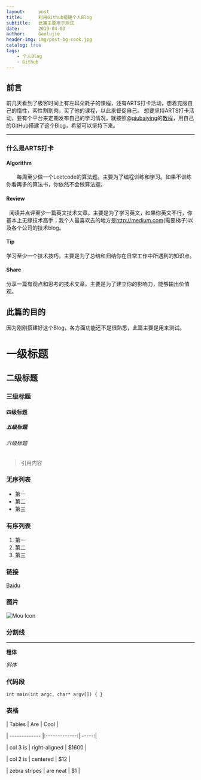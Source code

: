 ```yaml
---
layout:     post
title:      利用Github搭建个人Blog
subtitle:   此篇主要用于测试
date:       2019-04-03
author:     Gaolujie
header-img: img/post-bg-cook.jpg
catalog: true
tags:
    - 个人Blog
    - Github
---
```


## 前言

前几天看到了极客时间上有左耳朵耗子的课程，还有ARTS打卡活动，想着克服自己的惰性，索性割割肉，买了他的课程，以此来督促自己。
想要坚持ARTS打卡活动，要有个平台来定期发布自己的学习情况，就按照@[qiubaiying](http://qiubaiying.top/)的[教程](https://www.jianshu.com/p/e68fba58f75c)，用自己的GitHub搭建了这个Blog，希望可以坚持下来。

***

### 什么是ARTS打卡

#### Algorithm

&emsp;&emsp;每周至少做一个Leetcode的算法题。主要为了编程训练和学习。如果不训练你看再多的算法书，你依然不会做算法题。

#### Review

&nbsp;&nbsp;阅读并点评至少一篇英文技术文章。主要是为了学习英文，如果你英文不行，你基本上无缘技术高手；我个人最喜欢去的地方是<http://medium.com>(需要梯子)以及各个公司的技术blog。

#### Tip

学习至少一个技术技巧，主要是为了总结和归纳你在日常工作中所遇到的知识点。

#### Share

分享一篇有观点和思考的技术文章。主要是为了建立你的影响力，能够输出价值观。

## 此篇的目的

因为刚刚搭建好这个Blog，各方面功能还不是很熟悉，此篇主要是用来测试。

# 一级标题
## 二级标题
### 三级标题
#### 四级标题
##### 五级标题
###### 六级标题

> 引用内容

### 无序列表

- 第一
- 第二
- 第三

### 有序列表

1. 第一
2. 第二
3. 第三

### 链接

[Baidu](http://baidu.com)

### 图片

![Mou Icon](http://mouapp.com/Mou_128.png)


### 分割线

***

**粗体**

*斜体*

### 代码段

`int main(int argc, char* argv[])
{
}`


### 表格

| Tables        | Are           | Cool  |

	
| ------------- |:-------------:| -----:|

	
| col 3 is      | right-aligned | $1600 |

	
| col 2 is      | centered      |   $12 |

	
| zebra stripes | are neat      |    $1 |